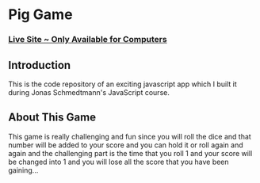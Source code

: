 # Pig Game

### [Live Site ~ Only Available for Computers](https://pig-game-shayan.netlify.app/)

## Introduction

This is the code repository of an exciting javascript app which I built it during Jonas Schmedtmann's JavaScript course.

## About This Game

This game is really challenging and fun since you will roll the dice and that number will be added to your score and you can hold it or roll again and again and the challenging part is the time that you roll 1 and your score will be changed into 1 and you will lose all the score that you have been gaining...
